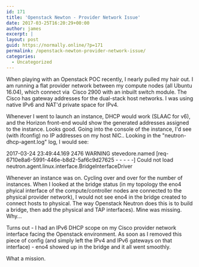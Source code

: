 ```yaml
---
id: 171
title: 'Openstack Newton - Provider Network Issue'
date: 2017-03-25T16:20:29+00:00
author: james
excerpt: |
layout: post
guid: https://normally.online/?p=171
permalink: /openstack-newton-provider-network-issue/
categories:
  - Uncategorized
---
```

When playing with an Openstack POC recently, I nearly pulled my hair out. I am running a flat provider network between my compute nodes (all Ubuntu 16.04), which connect via  Cisco 2900 with an inbuilt switch module. The Cisco has gateway addresses for the dual-stack host networks. I was using native IPv6 and NAT'd private space for IPv4.

<!--end_excerpt-->

Whenever I went to launch an instance, DHCP would work (SLAAC for v6), and the Horizon front-end would show the generated addresses assigned to the instance. Looks good. Going into the console of the instance, I'd see (with ifconfig) no IP addresses on my host NIC.. Looking in the "neutron-dhcp-agent.log" log, I would see:

2017-03-24 23:49:44.169 2476 WARNING stevedore.named [req-6710e8a6-5991-446e-b8d2-5af6c9d27625 - - - - -] Could not load neutron.agent.linux.interface.BridgeInterfaceDriver

Whenever an instance was on. Cycling over and over for the number of instances. When I looked at the bridge status (in my topology the eno4 phyical interface of the compute/controller nodes are connected to the physical provider network), I would not see eno4 in the bridge created to connect hosts to physical. The way Openstack Neutron does this is to build a bridge, then add the physical and TAP interfaces). Mine was missing. Why...

Turns out - I had an IPv6 DHCP scope on my Cisco provider network interface facing the Openstack environment. As soon as I removed this piece of config (and simply left the IPv4 and IPv6 gateways on that interface) - eno4 showed up in the bridge and it all went smoothly.

What a mission.
